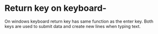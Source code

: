 # Return key on keyboard-

On windows keyboard return key has same function as the enter key. Both keys are used to submit data and create new lines when typing text. 